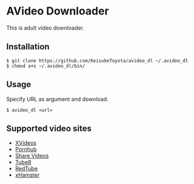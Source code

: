 # AVideo Downloader
This is adult video downloader.

## Installation
```
$ git clone https://github.com/KeisukeToyota/avideo_dl ~/.avideo_dl
$ chmod a+x ~/.avideo_dl/bin/
```

## Usage
Specify URL as argument and download.
```
$ avideo_dl <url>
```

## Supported video sites
- [XVideos](https://www.xvideos.com)
- [Pornhub](https://jp.pornhub.com/)
- [Share Videos](http://share-videos.se/)
- [Tube8](https://www.tube8.com/)
- [RedTube](https://www.redtube.com/)
- [xHamster](https://jp.xhamster.com/)
